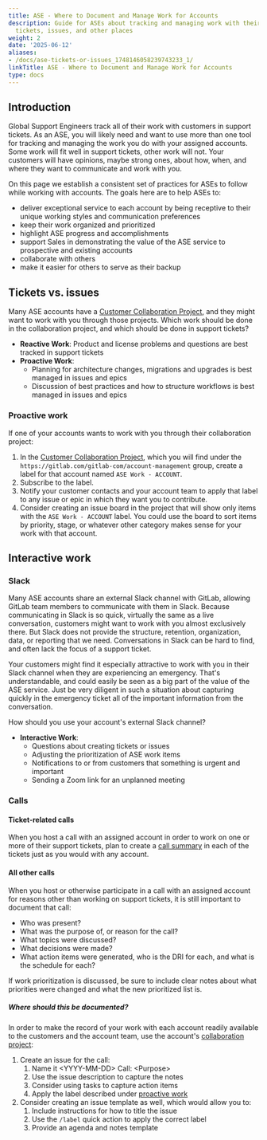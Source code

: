 ```yaml
---
title: ASE - Where to Document and Manage Work for Accounts
description: Guide for ASEs about tracking and managing work with their accounts in
  tickets, issues, and other places
weight: 2
date: '2025-06-12'
aliases:
- /docs/ase-tickets-or-issues_1748146058239743233_1/
linkTitle: ASE - Where to Document and Manage Work for Accounts
type: docs
---
```


## Introduction

Global Support Engineers track all of their work with customers in support
tickets. As an ASE, you will likely need and want to use more than one tool for
tracking and managing the work you do with your assigned accounts. Some work
will fit well in support tickets, other work will not. Your customers will have
opinions, maybe strong ones, about how, when, and where they want to communicate
and work with you.

On this page we establish a consistent set of practices for ASEs to
follow while working with accounts. The goals here are
to help ASEs to:

- deliver exceptional service to each account by being receptive to
  their unique working styles and communication preferences
- keep their work organized and prioritized
- highlight ASE progress and accomplishments
- support Sales in demonstrating the value of the ASE service to prospective
  and existing accounts
- collaborate with others
- make it easier for others to serve as their backup

## Tickets vs. issues

Many ASE accounts have a [Customer Collaboration Project](/handbook/customer-success/csm/customer-collaboration-project/),
and they might want to work with you through those projects. Which work should be
done in the collaboration project, and which should be done in support tickets?

- **Reactive Work**: Product and license problems and questions are best
  tracked in support tickets
- **Proactive Work**:
  - Planning for architecture changes, migrations and upgrades is best managed
    in issues and epics
  - Discussion of best practices and how to structure workflows is best managed
    in issues and epics

### Proactive work

If one of your accounts wants to work with you through their collaboration project:

1. In the [Customer Collaboration Project](/handbook/customer-success/csm/customer-collaboration-project/),
   which you will find under the
   `https://gitlab.com/gitlab-com/account-management` group,
   create a label for that account named `ASE Work - ACCOUNT`.
1. Subscribe to the label.
1. Notify your customer contacts and your account team to apply that label to
   any issue or epic in which they want you to contribute.
1. Consider creating an issue board in the project that will show only items
   with the `ASE Work - ACCOUNT` label. You could use the board to sort items
   by priority, stage, or whatever other category makes sense for your work
   with that account.

## Interactive work

### Slack

Many ASE accounts share an external Slack channel with GitLab, allowing GitLab
team members to communicate with them in Slack. Because communicating in Slack
is so quick, virtually the same as a live conversation, customers might want to
work with you almost exclusively there. But Slack does not provide the
structure, retention, organization, data, or reporting that we need.
Conversations in Slack can be hard to find, and often lack the focus of a
support ticket.

Your customers might find it especially attractive to work with you in their
Slack channel when they are experiencing an emergency. That's understandable,
and could easily be seen as a big part of the value of the ASE service. Just
be very diligent in such a situation about capturing quickly in the emergency
ticket all of the important information from the conversation.

How should you use your account's external Slack channel?

- **Interactive Work**:
  - Questions about creating tickets or issues
  - Adjusting the prioritization of ASE work items
  - Notifications to or from customers that something is urgent and important
  - Sending a Zoom link for an unplanned meeting

### Calls

#### Ticket-related calls

When you host a call with an assigned account in order to work on one or more
of their support tickets, plan to create a
[call summary](/handbook/support/workflows/customer_calls/#call-summary)
in each of the tickets just as you would with any account.

#### All other calls

When you host or otherwise participate in a call with an assigned account for
reasons other than working on support tickets, it is still important to document
that call:

- Who was present?
- What was the purpose of, or reason for the call?
- What topics were discussed?
- What decisions were made?
- What action items were generated, who is the DRI for each, and what is the
  schedule for each?

If work prioritization is discussed, be sure to include clear notes about what
priorities were changed and what the new prioritized list is.

##### Where should this be documented?

In order to make the record of your work with each account readily available
to the customers and the account team, use the account's
[collaboration project](/handbook/customer-success/csm/customer-collaboration-project/):

1. Create an issue for the call:
   1. Name it \<YYYY-MM-DD> Call: \<Purpose>
   1. Use the issue description to capture the notes
   1. Consider using tasks to capture action items
   1. Apply the label described under [proactive work](#proactive-work)
1. Consider creating an issue template as well, which would allow you to:
   1. Include instructions for how to title the issue
   1. Use the `/label` quick action to apply the correct label
   1. Provide an agenda and notes template
